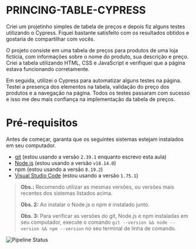 # PRINCING-TABLE-CYPRESS


Criei um projetinho simples de tabela de preços e depois fiz alguns testes utilizando o Cypress. Fiquei bastante satisfeito com os resultados obtidos e gostaria de compartilhar com vocês.

O projeto consiste em uma tabela de preços para produtos de uma loja fictícia, com informações sobre o nome do produto, sua descrição e preço. Criei a tabela utilizando HTML, CSS e JavaScript e verifiquei que a página estava funcionando corretamente.

Em seguida, utilizei o Cypress para automatizar alguns testes na página. Testei a presença dos elementos na tabela, validação do preço dos produtos e a navegação na página. Todos os testes passaram com sucesso e isso me deu mais confiança na implementação da tabela de preços.

# Pré-requisitos

Antes de começar, garanta que os seguintes sistemas estejam instalados em seu computador.

- [git](https://git-scm.com/) (estou usando a versão `2.39.1` enquanto escrevo esta aula)
- [Node.js](https://nodejs.org/en/) (estou usando a versão `v18.14.0`)
- npm (estou usando a versão `8.19.2`)
- [Visual Studio Code](https://code.visualstudio.com/) (estou usando a versão `1.75.1`)

> **Obs.:** Recomendo utilizar as mesmas versões, ou versões mais recentes dos sistemas listados acima.
>
> **Obs. 2:** Ao instalar o Node.js o npm é instalado junto. 
>
> **Obs. 3:** Para verificar as versões do git, Node.js e npm instaladas em seu computador, execute o comando `git --version && node --version && npm --version` no seu terminal de linha de comando.

![Pipeline Status](https://github.com/RicardoOliver/PRINCING-TABLE-CYPRESS/actions/workflows/cypress.yml/badge.svg)

